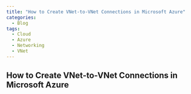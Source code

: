 ```yaml
---
title: "How to Create VNet-to-VNet Connections in Microsoft Azure"
categories:
  - Blog
tags:
  - Cloud
  - Azure
  - Networking
  - VNet
---
```



## How to Create VNet-to-VNet Connections in Microsoft Azure